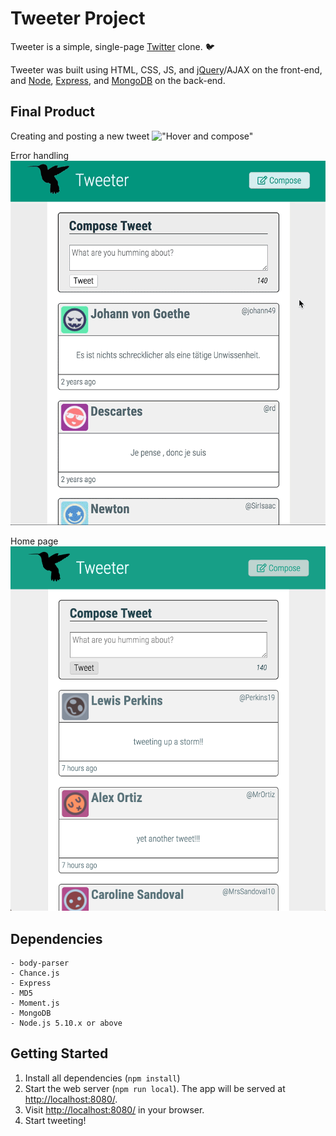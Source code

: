 # Tweeter Project

Tweeter is a simple, single-page [Twitter](https://twitter.com/) clone. :bird:

Tweeter was built using HTML, CSS, JS, and [jQuery](https://jquery.com/)/AJAX on the front-end, and [Node](https://nodejs.org/en/), [Express](https://expressjs.com/), and [MongoDB](https://www.mongodb.com/) on the back-end.

## Final Product

Creating and posting a new tweet
!["Hover and compose"](https://github.com/aunomy/tweeter/blob/master/docs/hover-and-compose.gif?raw=true)

Error handling
!["Error handling"](https://github.com/aunomy/tweeter/blob/master/docs/error-handling.gif?raw=true)

Home page
!["Home page"](https://github.com/aunomy/tweeter/blob/master/docs/home-page.png?raw=true)

## Dependencies

```
- body-parser
- Chance.js
- Express
- MD5
- Moment.js
- MongoDB
- Node.js 5.10.x or above
```

## Getting Started

1. Install all dependencies (`npm install`)
2. Start the web server (`npm run local`). The app will be served at <http://localhost:8080/>.
3. Visit <http://localhost:8080/> in your browser.
4. Start tweeting!
